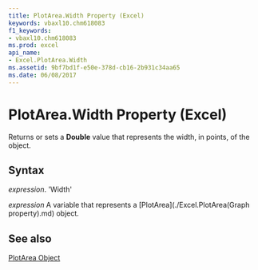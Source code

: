 ```yaml
---
title: PlotArea.Width Property (Excel)
keywords: vbaxl10.chm618083
f1_keywords:
- vbaxl10.chm618083
ms.prod: excel
api_name:
- Excel.PlotArea.Width
ms.assetid: 9bf7bd1f-e50e-378d-cb16-2b931c34aa65
ms.date: 06/08/2017
---
```



# PlotArea.Width Property (Excel)

Returns or sets a  **Double** value that represents the width, in points, of the object.


## Syntax

 _expression_. 'Width'

 _expression_ A variable that represents a [PlotArea](./Excel.PlotArea(Graph property).md) object.


## See also


[PlotArea Object](Excel.PlotArea(objec).md)

